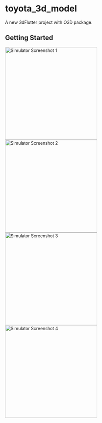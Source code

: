 # toyota_3d_model

A new 3dFlutter project with O3D package.

## Getting Started


<img src="https://github.com/johnhcolani/Toyota-3d-model/assets/91166301/35e7f000-293d-4b37-8065-72efc1885652" alt="Simulator Screenshot 1" width="300"/>
<img src="https://github.com/johnhcolani/Toyota-3d-model/assets/91166301/fc694f3a-ee9f-4582-9eb8-eadc7f3744cd" alt="Simulator Screenshot 2" width="300"/>
<img src="https://github.com/johnhcolani/Toyota-3d-model/assets/91166301/303adaa0-da9d-4fac-a6e3-11ed5ecc2db6" alt="Simulator Screenshot 3" width="300"/>
<img src="https://github.com/johnhcolani/Toyota-3d-model/assets/91166301/42f2e7f6-0f3a-4ead-bb15-e90acca5d9d9" alt="Simulator Screenshot 4" width="300"/>


